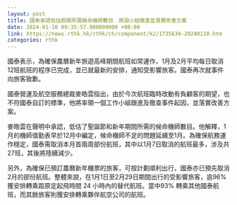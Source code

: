 ```yaml
---
layout: post
title: 國泰承認低估假期所需候命機師數目　將設小組徹查並落實改善方案
date: 2024-01-10 09:35:57.000000000 +08:00
link: https://news.rthk.hk/rthk/ch/component/k2/1735634-20240110.htm
categories: rthk
---
```


國泰表示，為確保農曆新年旅遊高峰期間航班如常運作，1月及2月平均每日取消12班航班的程序已完成，並已就最新的安排，通知受影響旅客。國泰再次就事件向旅客致歉。

國泰營運及航空服務總裁麥皓雲指出，由於今次航班臨時改動有負顧客的期望，也不符國泰自訂的標準，他將率領一個工作小組跟進及徹查事件起因，並落實改善方案。

麥皓雲在聲明中承認，低估了聖誕節和新年期間所需的候命機師數目。他解釋，1月的機師值勤表早於12月中編定，候命機師不足的問題延續至1月。為確保航務運作穩定，國泰需取消本月首兩周部份航班，其中以1月7日取消的航班最多，涉及共27班，其後將陸續減少。 

另外，為確保已預訂農曆新年機票的旅客，可按計劃順利出行，國泰亦已預先取消2月的部份航班。整體來說，在1月1日至2月29日期間出行的受影響旅客，逾96%獲安排轉乘距原定起飛時間 24 小時內的替代航班。當中93% 轉乘其他國泰航班，而其餘旅客則獲安排轉乘夥伴航空公司的航班。
